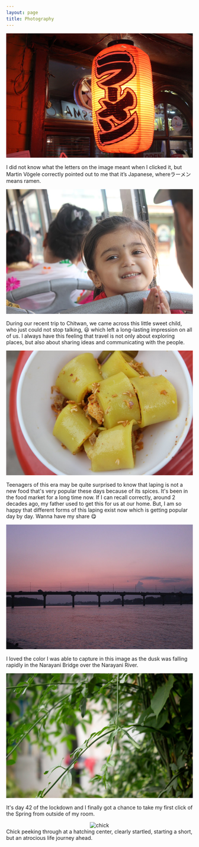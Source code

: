```yaml
---
layout: page
title: Photography
---
```


<center><img src="/images/ramen.jpeg" alt="ramen"></center>

I did not know what the letters on the image meant when I clicked it, but Martin Vögele correctly pointed out to me that it’s Japanese, whereラーメン means ramen.

<center><img src="/images/IMG_4081.JPG" alt="A little sweet heart"></center>

During our recent trip to Chitwan, we came across this little sweet child, who just could not stop talking, :smiley: which left a long-lasting impression on all of us. I always have this feeling that travel is not only about exploring places, but also about sharing ideas and communicating with the people. 

<center><img src="/images/49587606538_ea755d7c52_b.jpg" alt="Laping"></center>

Teenagers of this era may be quite surprised to know that laping is not a new food that's very popular these days because of its spices. It's been in the food market for a long time now. If I can recall correctly, around 2 decades ago, my father used to get this for us at our home. But, I am so happy that different forms of this laping exist now which is getting popular day by day. Wanna have my share :yum:

<center><img src="/images/IMG_4688.CR2.jpg" alt="Narayani Bridge"></center>

I loved the color I was able to capture in this image as the dusk was falling rapidly in the Narayani Bridge over the Narayani River. 
<center><img src="/images/IMG_9368-Enhanced.jpg" alt="Spring"></center>

It's day 42 of the lockdown and I finally got a chance to take my first click of the Spring from outside of my room.
<center><img src="chick.jpg" alt="chick"></center>
Chick peeking through at a hatching center, clearly startled, starting a short, but an atrocious life journey ahead.

